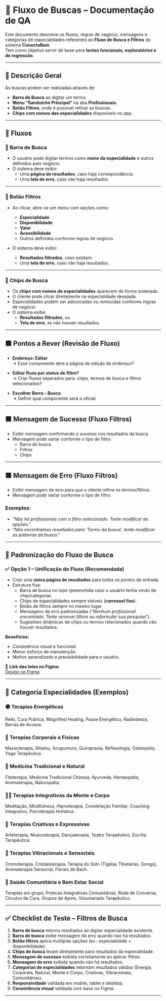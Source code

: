 # 🔎 Fluxo de Buscas – Documentação de QA

Este documento descreve os fluxos, regras de negócio, mensagens e categorias de especialidades referentes ao **Fluxo de Busca e Filtros** do sistema **ConectaBem**.  
Tem como objetivo servir de base para **testes funcionais, exploratórios e de regressão**.

---

## 📖 Descrição Geral

As buscas podem ser realizadas através de:  
- **Barra de Busca** ao digitar um termo.  
- **Menu “Sanduíche Principal”** na aba **Profissionais**.  
- **Botão Filtros**, onde é possível refinar as buscas.  
- **Chips com nomes das especialidades** disponíveis no app.  

---

## 🔹 Fluxos

### 🔹 Barra de Busca
- O usuário pode digitar termos como **nome da especialidade** e outros definidos pelo negócio.  
- O sistema deve exibir:  
  - Uma **página de resultados**, caso haja correspondência.  
  - Uma **tela de erro**, caso não haja resultados.  

---

### 🔹 Botão Filtros
- Ao clicar, abre-se um menu com opções como:  
  - **Especialidade**  
  - **Disponibilidade**  
  - **Valor**  
  - **Acessibilidade**  
  - Outros definidos conforme regras de negócio.  

- O sistema deve exibir:  
  - **Resultados filtrados**, caso existam.  
  - Uma **tela de erro**, caso não haja resultados.  

---

### 🔹 Chips de Busca
- Os **chips com nomes de especialidades** aparecem de forma ordenada.  
- O cliente pode clicar diretamente na especialidade desejada.  
- Especialidades podem ser adicionadas ou removidas conforme regras de negócio.  
- O sistema exibe:  
  - **Resultados filtrados**, ou  
  - **Tela de erro**, se não houver resultados.  

---

## 🟧 Pontos a Rever (Revisão de Fluxo)

- **Endereço: Editar**  
  → Esse componente abre a página de edição de endereço?  

- **Editar fluxo por status de filtro?**  
  → Criar fluxos separados para: chips, termos de busca e filtros selecionados?  

- **Escolher Barra – Busca**  
  → Definir qual componente será o oficial.  

---

## 🟩 Mensagem de Sucesso (Fluxo Filtros)

- Exibir mensagem confirmando o sucesso nos resultados da busca.  
- Mensagem pode variar conforme o tipo de filtro:  
  - Barra de busca  
  - Filtros  
  - Chips  

---

## 🟥 Mensagem de Erro (Fluxo Filtros)

- Exibir mensagem de erro para que o cliente refine os termos/filtros.  
- Mensagem pode variar conforme o tipo de filtro.  

### Exemplos:  
- *"Não há profissionais com o filtro selecionado. Tente modificar as opções."*  
- *"Não encontramos resultados para 'Termo da busca', tente modificar as palavras da busca."*  

---

## 📐 Padronização do Fluxo de Busca

### ✅ Opção 1 – **Unificação do Fluxo (Recomendada)**

- Criar uma **única página de resultados** para todos os pontos de entrada.  
- Estrutura fixa:  
  - Barra de busca no topo (preenchida caso o usuário tenha vindo de chip/categoria).  
  - Chips de especialidades sempre visíveis (**carrossel fixo**).  
  - Botão de filtros sempre no mesmo lugar.  
  - Mensagens de erro padronizadas (*“Nenhum profissional encontrado. Tente remover filtros ou reformular sua pesquisa”*).  
  - Sugestões dinâmicas de chips ou termos relacionados quando não houver resultados.  

**Benefícios:**  
- Consistência visual e funcional.  
- Menor esforço de manutenção.  
- Melhor aprendizado e previsibilidade para o usuário.  

📌 **Link das telas no Figma:**  
[Design no Figma](https://www.figma.com/design/NtXWClFNNGscXzSd38vwmX/Squad-Design_ConectaBem_v.28.07.25?node-id=9762-61944&t=SzSh1ojoCdsRxNg5-1)  

---

## 📂 Categoria Especialidades (Exemplos)

### 🟣 Terapias Energéticas  
Reiki, Cura Prânica, Magnified Healing, Passe Energético, Radiestesia, Barras de Access.  

### 🔵 Terapias Corporais e Físicas  
Massoterapia, Shiatsu, Acupuntura, Quiropraxia, Reflexologia, Osteopatia, Yoga Terapêutica.  

### 🌿 Medicina Tradicional e Natural  
Fitoterapia, Medicina Tradicional Chinesa, Ayurveda, Homeopatia, Aromaterapia, Naturopatia.  

### 🧘‍♀️ Terapias Integrativas da Mente e Corpo  
Meditação, Mindfulness, Hipnoterapia, Constelação Familiar, Coaching Integrativo, Psicoterapia Holística.  

### 🎨 Terapias Criativas e Expressivas  
Arteterapia, Musicoterapia, Dançaterapia, Teatro Terapêutico, Escrita Terapêutica.  

### 🔔 Terapias Vibracionais e Sensoriais  
Cromoterapia, Cristaloterapia, Terapia do Som (Tigelas Tibetanas, Gongs), Aromaterapia Sensorial, Florais de Bach.  

### 🤝 Saúde Comunitária e Bem Estar Social  
Terapias em grupo, Práticas Integrativas Comunitárias, Roda de Conversa, Círculos de Cura, Grupos de Apoio, Voluntariado Terapêutico.  

---

## ✅ Checklist de Teste – Filtros de Busca

1. **Barra de busca** retorna resultados ao digitar especialidade existente.  
2. **Barra de busca** exibe mensagem de erro quando não há resultados.  
3. **Botão filtros** aplica múltiplas opções (ex.: especialidade + disponibilidade).  
4. **Chips de busca** levam diretamente para resultados da especialidade.  
5. **Mensagem de sucesso** exibida corretamente ao aplicar filtros.  
6. **Mensagem de erro** exibida quando não há resultados.  
7. **Categorias de especialidades** retornam resultados válidos (Energia, Corporais, Natural, Mente e Corpo, Criativas, Vibracionais, Comunitárias).  
8. **Responsividade** validada em mobile, tablet e desktop.  
9. **Consistência visual** validada com base no Figma.  

---

